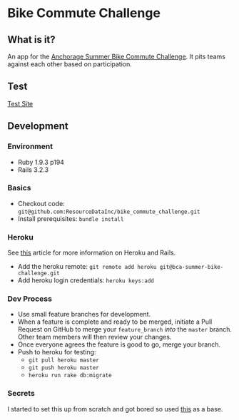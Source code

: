 # Bike Commute Challenge

## What is it?

An app for the [Anchorage Summer Bike Commute Challenge](http://bicycleanchorage.org/).  It pits teams against each other based on participation.

## Test 
[Test Site](http://bca-summer-bike-challenge.heroku.com)
## Development 

### Environment
* Ruby 1.9.3 p194
* Rails 3.2.3

### Basics
* Checkout code: `git@github.com:ResourceDataInc/bike_commute_challenge.git`
* Install prerequisites: `bundle install`

### Heroku
See [this](https://devcenter.heroku.com/articles/rails3) article for more information on Heroku and Rails.
* Add the heroku remote: `git remote add heroku git@bca-summer-bike-challenge.git`
* Add heroku login credentials: `heroku keys:add`

### Dev Process
* Use small feature branches for development.  
* When a feature is complete and ready to be merged, initiate a Pull Request on GitHub to merge your `feature_branch` *into* the `master` branch. Other team members will then review your changes. 
* Once everyone agrees the feature is good to go, merge your branch.
* Push to heroku for testing: 
  * `git pull heroku master`
  * `git push heroku master`
  * `heroku run rake db:migrate`  

### Secrets
I started to set this up from scratch and got bored so used [this](http://railsapps.github.com/tutorial-rails-bootstrap-devise-cancan.html) as a base.
